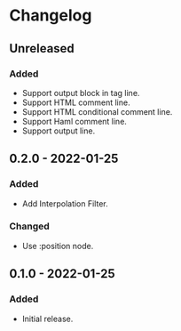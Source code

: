 # Changelog

## Unreleased

### Added

- Support output block in tag line.
- Support HTML comment line.
- Support HTML conditional comment line.
- Support Haml comment line.
- Support output line.

## 0.2.0 - 2022-01-25

### Added

- Add Interpolation Filter.

### Changed

- Use :position node.

## 0.1.0 - 2022-01-25

### Added

- Initial release.
